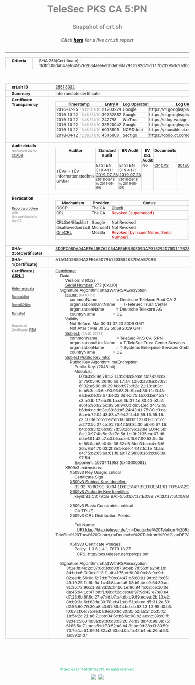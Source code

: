 # TeleSec PKS CA 5:PN
### Snapshot of crt.sh
##### Click [here](https://crt.sh/?q=3D0FC08DA04AEF645B762034AEE6EBB0E09DA7915292D75D117B232953C9A3B0) for a live crt.sh report

---
<!DOCTYPE HTML PUBLIC "-//W3C//DTD HTML 4.0 Transitional//EN">
<HTML>
<HEAD>
  <META http-equiv="Content-Type" content="text/html; charset=UTF-8">
  <TITLE>crt.sh | 3d0fc08da04aef645b762034aee6ebb0e09da7915292d75d117b232953c9a3b0</TITLE>
  <META name="description" content="Free CT Log Certificate Search Tool from Sectigo (formerly Comodo CA)">
  <META name="keywords" content="crt.sh, CT, Certificate Transparency, Certificate Search, SSL Certificate, Sectigo, Comodo CA">
  <LINK href="//fonts.googleapis.com/css?family=Roboto+Mono|Roboto:400,400i,700,700i" rel="stylesheet">
  <STYLE type="text/css">
    a {
      white-space: nowrap;
    }
    body {
      color: #888888;
      font: 12pt Roboto, sans-serif;
      padding-top: 10px;
      text-align: center
    }
    form {
      margin: 0px
    }
    span {
      border-radius: 10px
    }
    span.heading {
      color: #888888;
      font: 12pt Roboto, sans-serif
    }
    span.title {
      background-color: #00B373;
      color: #FFFFFF;
      font: bold 18pt Roboto, sans-serif;
      padding: 0px 5px
    }
    span.text {
      color: #888888;
      font: 10pt Roboto, sans-serif
    }
    span.whiteongrey {
      background-color: #D9D9D6;
      color: #FFFFFF;
      font: bold 18pt Roboto, sans-serif;
      padding: 0px 5px
    }
    table {
      border-collapse: collapse;
      color: #222222;
      font: 10pt Roboto, sans-serif;
      margin-left: auto;
      margin-right: auto
    }
    table.options {
      border: none;
      margin-left: 10px
    }
    td, th {
      border: 1px solid #CCCCCC;
      padding: 0px 2px;
      text-align: left;
      vertical-align: top
    }
    td.outer, th.outer {
      border: 1px solid #CCCCCC;
      padding: 2px 20px;
      text-align: left
    }
    th.heading {
      color: #888888;
      font: bold italic 12pt Roboto, sans-serif;
      padding: 20px 0px 0px;
      text-align: center
    }
    th.options, td.options {
      border: none;
      vertical-align: middle
    }
    td.text {
      font: 10pt "Roboto Mono", sans-serif;
      padding: 2px 20px
    }
    td.heading {
      border: none;
      color: #888888;
      font: 12pt Roboto, sans-serif;
      padding-top: 20px;
      text-align: center
    }
    table.lint td, th {
      text-align: center
    }
    .button {
      background-color: #00B373;
      border-radius: 10px;
      color: #FFFFFF;
      font: bold 13pt Roboto, sans-serif
    }
    .copyright {
      font: 8pt Roboto, sans-serif;
      color: #00B373
    }
    .input {
      border: 1px solid #888888;
      font-weight: bold;
      text-align: center
    }
    .small {
      font: 8pt Roboto, sans-serif;
      color: #888888
    }
    .error {
      background-color: #FFDFDF;
      color: #CC0000;
      font-weight: bold
    }
    .fatal {
      background-color: #0000AA;
      color: #FFFFFF;
      font-weight: bold
    }
    .notice {
      background-color: #FFFFDF;
      color: #606000
    }
    .warning {
      background-color: #FFEFDF;
      color: #DF6000
    }
  </STYLE>
</HEAD>
<BODY>

<TABLE>
  <TR>
    <TH class="outer">Criteria</TH>
    <TD class="outer">SHA-256(Certificate) = '3d0fc08da04aef645b762034aee6ebb0e09da7915292d75d117b232953c9a3b0'</TD>
  </TR>
</TABLE>
<BR>
<TABLE>
  <TR>
    <TH class="outer">crt.sh ID</TH>
    <TD class="outer"><A href="?id=25513332">25513332</A></TD>
  </TR>
  <TR>
    <TH class="outer">Summary</TH>
    <TD class="outer">Intermediate certificate</TD>
  </TR>
  <TR>
    <TH class="outer">Certificate<BR>Transparency</TH>
    <TD class="outer">
<TABLE class="options" style="margin-left:0px">
  <TR>
    <TH>Timestamp</TH>
    <TH>Entry #</TH>
    <TH>Log Operator</TH>
    <TH>Log URL</TH>
  </TR>
  <TR>
    <TD>2016-07-26&nbsp; <FONT class="small">15:12:00 UTC</FONT></TD>
    <TD>21203229</TD>
    <TD>Google</TD>
    <TD>https://ct.googleapis.com/rocketeer</TD>
  </TR>
  <TR>
    <TD>2016-10-22&nbsp; <FONT class="small">15:45:55 UTC</FONT></TD>
    <TD>39732852</TD>
    <TD>Google</TD>
    <TD>https://ct.googleapis.com/pilot</TD>
  </TR>
  <TR>
    <TD>2016-10-22&nbsp; <FONT class="small">15:45:57 UTC</FONT></TD>
    <TD>242798</TD>
    <TD>WoTrus</TD>
    <TD>https://ctlog.wosign.com</TD>
  </TR>
  <TR>
    <TD>2016-10-22&nbsp; <FONT class="small">15:45:58 UTC</FONT></TD>
    <TD>38520042</TD>
    <TD>Google</TD>
    <TD>https://ct.googleapis.com/aviator</TD>
  </TR>
  <TR>
    <TD>2016-10-22&nbsp; <FONT class="small">15:45:59 UTC</FONT></TD>
    <TD>6013505</TD>
    <TD>NORDUnet</TD>
    <TD>https://plausible.ct.nordu.net</TD>
  </TR>
  <TR>
    <TD>2018-04-12&nbsp; <FONT class="small">12:50:37 UTC</FONT></TD>
    <TD>4516008</TD>
    <TD>Sectigo</TD>
    <TD>https://dodo.ct.comodo.com</TD>
  </TR>
</TABLE>
    </TD>
  </TR>
  <TR>
    <TH class="outer">Audit details<BR>
      <DIV class="small" style="padding-top:3px">Disclosed via the
        <A href="//ccadb-public.secure.force.com/mozilla/PublicAllIntermediateCerts" target="_blank">CCADB</A></DIV>
    </TH>
    <TD class="outer">
<TABLE class="options" style="margin-left:0px">
  <TR>
    <TH>Auditor</TH>
    <TH>Standard Audit</TH>
    <TH>BR Audit</TH>
    <TH>EV SSL Audit</TH>
    <TH>Documents</TH>
    <TH>CCADB</TH>
    <TH>Root Owner / Certificate</TH>
  </TR>
  <TR>
    <TD style="vertical-align:middle">TÜViT - TÜV Informationstechnik GmbH</TD>
    <TD>ETSI EN 319 411:
      <A href="https://www.tuvit.de/fileadmin/Content/TUV_IT/zertifikate/en/AA2019072606_Deutsche-Telekom-Root-CA-2_V1.0_s.pdf" target="_blank">2019-07-26</A>
      <BR><FONT style="font-size:8pt">(2018-05-18 to 2019-05-09)</FONT></TD>
    <TD>ETSI EN 319 411:
      <A href="https://www.tuvit.de/fileadmin/Content/TUV_IT/zertifikate/en/AA2019072606_Deutsche-Telekom-Root-CA-2_V1.0_s.pdf" target="_blank">2019-07-26</A>
      <BR><FONT style="font-size:8pt">(2018-05-18 to 2019-05-09)</FONT></TD>
    <TD>No    <TD>
      <A href="http://pks.telesec.de/cps/cps.pdf" target="blank">CP</A>
      <A href="http://pks.telesec.de/cps/cps.pdf" target="blank">CPS</A>
    </TD>
    <TD><A href="//ccadb.force.com/001o000000smeskAAA" target="_blank">001o000000smeskAAA</A></TD>
    <TD><A href="/?id=392">T-Systems International GmbH (Deutsche Telekom)</A></TD>
  </TR>
</TABLE>
    </TD>
  </TR>
  <TR>
    <TH class="outer">Revocation<BR><BR>
      <DIV class="small" style="padding-top:3px"><A href="?id=25513332&opt=problemreporting">Report a problem</A> with<BR>this certificate to the CA</DIV></TH>
    <TD class="outer">
      <TABLE class="options" style="margin-left:0px">
        <TR>
          <TH>Mechanism</TH>
          <TH>Provider</TH>
          <TH>Status</TH>
          <TH>Revocation Date</TH>
          <TH>Last Observed in CRL</TH>
          <TH>Last Checked <SPAN style="color:#CC0000;vertical-align:middle;font-size:70%;font-weight:normal">(Error)</SPAN></TH>
        </TR>
        <TR>
          <TD>OCSP</TD>
          <TD>The CA</TD>
          <TD><A href="?id=25513332&opt=ocsp">Check</A></TD>
          <TD><SPAN style="color:#888888">?</SPAN></TD>
          <TD><SPAN style="color:#888888">n/a</SPAN></TD>
          <TD><SPAN style="color:#888888">?</SPAN></TD>
        </TR>
        <TR>
          <TD>CRL</TD>
          <TD>The CA</TD>
          <TD><SPAN style="color:#CC0000">Revoked (superseded)</SPAN></TD><TD>2018-04-17&nbsp; <FONT class="small">11:00:26 UTC</FONT></TD><TD>2019-05-15&nbsp; <FONT class="small">11:31:26 UTC</FONT></TD><TD>2019-12-04&nbsp; <FONT class="small">20:05:10 UTC</FONT></TD>
        </TR>
        <TR>
          <TD>CRLSet/Blacklist</TD>
          <TD>Google</TD>
          <TD>Not Revoked</TD>
          <TD><SPAN style="color:#888888">n/a</SPAN></TD>
          <TD><SPAN style="color:#888888">n/a</SPAN></TD>
          <TD><SPAN style="color:#888888">n/a</SPAN></TD>
        </TR>
        <TR>
          <TD>disallowedcert.stl</TD>
          <TD>Microsoft</TD>
          <TD>Not Revoked</TD>
          <TD><SPAN style="color:#888888">n/a</SPAN></TD>
          <TD><SPAN style="color:#888888">n/a</SPAN></TD>
          <TD><SPAN style="color:#888888">n/a</SPAN></TD>
        </TR>
        <TR>
          <TD><A href="/mozilla-onecrl" target="_blank">OneCRL</A></TD>
          <TD>Mozilla</TD>
          <TD><SPAN style="color:#CC0000">Revoked [by Issuer Name, Serial Number]</SPAN></TD><TD>2018-05-30&nbsp; <FONT class="small">12:35:03 UTC</FONT></TD>
          <TD><SPAN style="color:#888888">n/a</SPAN></TD>
          <TD><SPAN style="color:#888888">n/a</SPAN></TD>
        </TR>
      </TABLE>
    </TD>
  </TR>
  <TR>
    <TH class="outer">SHA-256(Certificate)</TH>
    <TD class="outer"><A href="//censys.io/certificates/3d0fc08da04aef645b762034aee6ebb0e09da7915292d75d117b232953c9a3b0">3D0FC08DA04AEF645B762034AEE6EBB0E09DA7915292D75D117B232953C9A3B0</A></TD>
  </TR>
  <TR>
    <TH class="outer">SHA-1(Certificate)</TH>
    <TD class="outer">A1A04D5B504A3FE6A5D7961503B54837DAAB708B</TD>
  </TR>
  <TR>
    <TH class="outer">Certificate | <A href="?asn1=25513332">ASN.1</A>
      <SPAN class="small"><BR>
      <BR><BR><A href="?id=25513332&opt=nometadata">Hide metadata</A>
      <BR><BR><A href="?id=25513332&opt=cablint">Run cablint</A>
      <BR><BR><A href="?id=25513332&opt=x509lint">Run x509lint</A>
      <BR><BR><A href="?id=25513332&opt=zlint">Run zlint</A>
      <BR><BR><BR>Download Certificate: <A href="?d=25513332">PEM</A>
      </SPAN>
    </TH>
    <TD class="text"><A href="?d=25513332">Certificate:</A><BR>&nbsp;&nbsp;&nbsp;&nbsp;Data:<BR>&nbsp;&nbsp;&nbsp;&nbsp;&nbsp;&nbsp;&nbsp;&nbsp;Version:&nbsp;3&nbsp;(0x2)<BR>&nbsp;&nbsp;&nbsp;&nbsp;&nbsp;&nbsp;&nbsp;&nbsp;<A href="?serial=0110">Serial&nbsp;Number:</A>&nbsp;272&nbsp;(0x110)<BR>&nbsp;&nbsp;&nbsp;&nbsp;Signature&nbsp;Algorithm:&nbsp;sha1WithRSAEncryption<BR>&nbsp;&nbsp;&nbsp;&nbsp;&nbsp;&nbsp;&nbsp;&nbsp;<A href="?caid=81">Issuer:</A> <SPAN class="small">(CA ID: 81)</SPAN><BR>&nbsp;&nbsp;&nbsp;&nbsp;&nbsp;&nbsp;&nbsp;&nbsp;&nbsp;&nbsp;&nbsp;&nbsp;commonName&nbsp;&nbsp;&nbsp;&nbsp;&nbsp;&nbsp;&nbsp;&nbsp;&nbsp;&nbsp;&nbsp;&nbsp;&nbsp;&nbsp;&nbsp;&nbsp;=&nbsp;Deutsche&nbsp;Telekom&nbsp;Root&nbsp;CA&nbsp;2<BR>&nbsp;&nbsp;&nbsp;&nbsp;&nbsp;&nbsp;&nbsp;&nbsp;&nbsp;&nbsp;&nbsp;&nbsp;organizationalUnitName&nbsp;&nbsp;&nbsp;&nbsp;=&nbsp;T-TeleSec&nbsp;Trust&nbsp;Center<BR>&nbsp;&nbsp;&nbsp;&nbsp;&nbsp;&nbsp;&nbsp;&nbsp;&nbsp;&nbsp;&nbsp;&nbsp;organizationName&nbsp;&nbsp;&nbsp;&nbsp;&nbsp;&nbsp;&nbsp;&nbsp;&nbsp;&nbsp;=&nbsp;Deutsche&nbsp;Telekom&nbsp;AG<BR>&nbsp;&nbsp;&nbsp;&nbsp;&nbsp;&nbsp;&nbsp;&nbsp;&nbsp;&nbsp;&nbsp;&nbsp;countryName&nbsp;&nbsp;&nbsp;&nbsp;&nbsp;&nbsp;&nbsp;&nbsp;&nbsp;&nbsp;&nbsp;&nbsp;&nbsp;&nbsp;&nbsp;=&nbsp;DE<BR>&nbsp;&nbsp;&nbsp;&nbsp;&nbsp;&nbsp;&nbsp;&nbsp;Validity<BR>&nbsp;&nbsp;&nbsp;&nbsp;&nbsp;&nbsp;&nbsp;&nbsp;&nbsp;&nbsp;&nbsp;&nbsp;Not&nbsp;Before:&nbsp;Mar&nbsp;30&nbsp;11:07:20&nbsp;2009&nbsp;GMT<BR>&nbsp;&nbsp;&nbsp;&nbsp;&nbsp;&nbsp;&nbsp;&nbsp;&nbsp;&nbsp;&nbsp;&nbsp;Not&nbsp;After&nbsp;:&nbsp;Mar&nbsp;30&nbsp;23:59:59&nbsp;2019&nbsp;GMT<BR>&nbsp;&nbsp;&nbsp;&nbsp;&nbsp;&nbsp;&nbsp;&nbsp;<A href="?caid=23793">Subject:</A> <SPAN class="small">(CA ID: 23793)</SPAN><BR>&nbsp;&nbsp;&nbsp;&nbsp;&nbsp;&nbsp;&nbsp;&nbsp;&nbsp;&nbsp;&nbsp;&nbsp;commonName&nbsp;&nbsp;&nbsp;&nbsp;&nbsp;&nbsp;&nbsp;&nbsp;&nbsp;&nbsp;&nbsp;&nbsp;&nbsp;&nbsp;&nbsp;&nbsp;=&nbsp;TeleSec&nbsp;PKS&nbsp;CA&nbsp;5:PN<BR>&nbsp;&nbsp;&nbsp;&nbsp;&nbsp;&nbsp;&nbsp;&nbsp;&nbsp;&nbsp;&nbsp;&nbsp;organizationalUnitName&nbsp;&nbsp;&nbsp;&nbsp;=&nbsp;T-TeleSec&nbsp;Trust&nbsp;Center&nbsp;Services<BR>&nbsp;&nbsp;&nbsp;&nbsp;&nbsp;&nbsp;&nbsp;&nbsp;&nbsp;&nbsp;&nbsp;&nbsp;organizationName&nbsp;&nbsp;&nbsp;&nbsp;&nbsp;&nbsp;&nbsp;&nbsp;&nbsp;&nbsp;=&nbsp;T-Systems&nbsp;Enterprise&nbsp;Services&nbsp;GmbH<BR>&nbsp;&nbsp;&nbsp;&nbsp;&nbsp;&nbsp;&nbsp;&nbsp;&nbsp;&nbsp;&nbsp;&nbsp;countryName&nbsp;&nbsp;&nbsp;&nbsp;&nbsp;&nbsp;&nbsp;&nbsp;&nbsp;&nbsp;&nbsp;&nbsp;&nbsp;&nbsp;&nbsp;=&nbsp;DE<BR>&nbsp;&nbsp;&nbsp;&nbsp;&nbsp;&nbsp;&nbsp;&nbsp;<A href="?spkisha256=d4bb788b9c231dc625ac2bcd3085ea3e1bfd68a4b31532ab6b5c1da5e6acfbee">Subject&nbsp;Public&nbsp;Key&nbsp;Info:</A><BR>&nbsp;&nbsp;&nbsp;&nbsp;&nbsp;&nbsp;&nbsp;&nbsp;&nbsp;&nbsp;&nbsp;&nbsp;Public&nbsp;Key&nbsp;Algorithm:&nbsp;rsaEncryption<BR>&nbsp;&nbsp;&nbsp;&nbsp;&nbsp;&nbsp;&nbsp;&nbsp;&nbsp;&nbsp;&nbsp;&nbsp;&nbsp;&nbsp;&nbsp;&nbsp;Public-Key:&nbsp;(2048&nbsp;bit)<BR>&nbsp;&nbsp;&nbsp;&nbsp;&nbsp;&nbsp;&nbsp;&nbsp;&nbsp;&nbsp;&nbsp;&nbsp;&nbsp;&nbsp;&nbsp;&nbsp;Modulus:<BR>&nbsp;&nbsp;&nbsp;&nbsp;&nbsp;&nbsp;&nbsp;&nbsp;&nbsp;&nbsp;&nbsp;&nbsp;&nbsp;&nbsp;&nbsp;&nbsp;&nbsp;&nbsp;&nbsp;&nbsp;00:a0:c8:9e:78:12:11:b8:4a:8e:ce:4c:74:94:c3:<BR>&nbsp;&nbsp;&nbsp;&nbsp;&nbsp;&nbsp;&nbsp;&nbsp;&nbsp;&nbsp;&nbsp;&nbsp;&nbsp;&nbsp;&nbsp;&nbsp;&nbsp;&nbsp;&nbsp;&nbsp;2f:79:05:46:26:96:bd:17:a4:12:6d:a3:9a:b7:83:<BR>&nbsp;&nbsp;&nbsp;&nbsp;&nbsp;&nbsp;&nbsp;&nbsp;&nbsp;&nbsp;&nbsp;&nbsp;&nbsp;&nbsp;&nbsp;&nbsp;&nbsp;&nbsp;&nbsp;&nbsp;6f:32:e6:98:d9:29:f4:bd:97:df:2c:21:10:ef:3c:<BR>&nbsp;&nbsp;&nbsp;&nbsp;&nbsp;&nbsp;&nbsp;&nbsp;&nbsp;&nbsp;&nbsp;&nbsp;&nbsp;&nbsp;&nbsp;&nbsp;&nbsp;&nbsp;&nbsp;&nbsp;fe:b8:3c:c3:6e:90:96:83:2b:9b:c4:36:1f:d0:48:<BR>&nbsp;&nbsp;&nbsp;&nbsp;&nbsp;&nbsp;&nbsp;&nbsp;&nbsp;&nbsp;&nbsp;&nbsp;&nbsp;&nbsp;&nbsp;&nbsp;&nbsp;&nbsp;&nbsp;&nbsp;ea:be:be:03:b7:be:22:0d:e0:75:15:0d:be:45:34:<BR>&nbsp;&nbsp;&nbsp;&nbsp;&nbsp;&nbsp;&nbsp;&nbsp;&nbsp;&nbsp;&nbsp;&nbsp;&nbsp;&nbsp;&nbsp;&nbsp;&nbsp;&nbsp;&nbsp;&nbsp;c3:a0:fb:17:eb:f8:1b:c6:3b:37:1d:80:40:e2:af:<BR>&nbsp;&nbsp;&nbsp;&nbsp;&nbsp;&nbsp;&nbsp;&nbsp;&nbsp;&nbsp;&nbsp;&nbsp;&nbsp;&nbsp;&nbsp;&nbsp;&nbsp;&nbsp;&nbsp;&nbsp;e6:45:96:62:5c:93:59:94:0b:db:51:ec:d4:72:b5:<BR>&nbsp;&nbsp;&nbsp;&nbsp;&nbsp;&nbsp;&nbsp;&nbsp;&nbsp;&nbsp;&nbsp;&nbsp;&nbsp;&nbsp;&nbsp;&nbsp;&nbsp;&nbsp;&nbsp;&nbsp;b6:b4:dc:dc:3c:68:3d:a5:24:43:41:75:80:c3:ca:<BR>&nbsp;&nbsp;&nbsp;&nbsp;&nbsp;&nbsp;&nbsp;&nbsp;&nbsp;&nbsp;&nbsp;&nbsp;&nbsp;&nbsp;&nbsp;&nbsp;&nbsp;&nbsp;&nbsp;&nbsp;8a:eb:72:04:d3:83:c7:94:2f:bd:ff:69:16:55:16:<BR>&nbsp;&nbsp;&nbsp;&nbsp;&nbsp;&nbsp;&nbsp;&nbsp;&nbsp;&nbsp;&nbsp;&nbsp;&nbsp;&nbsp;&nbsp;&nbsp;&nbsp;&nbsp;&nbsp;&nbsp;c3:c0:3e:b1:cd:e2:db:60:60:6f:12:00:80:61:cc:<BR>&nbsp;&nbsp;&nbsp;&nbsp;&nbsp;&nbsp;&nbsp;&nbsp;&nbsp;&nbsp;&nbsp;&nbsp;&nbsp;&nbsp;&nbsp;&nbsp;&nbsp;&nbsp;&nbsp;&nbsp;ad:72:5c:07:cb:91:76:42:59:8c:30:a6:60:67:16:<BR>&nbsp;&nbsp;&nbsp;&nbsp;&nbsp;&nbsp;&nbsp;&nbsp;&nbsp;&nbsp;&nbsp;&nbsp;&nbsp;&nbsp;&nbsp;&nbsp;&nbsp;&nbsp;&nbsp;&nbsp;b4:cd:83:f2:6b:85:7d:58:2b:96:12:8e:10:4c:5b:<BR>&nbsp;&nbsp;&nbsp;&nbsp;&nbsp;&nbsp;&nbsp;&nbsp;&nbsp;&nbsp;&nbsp;&nbsp;&nbsp;&nbsp;&nbsp;&nbsp;&nbsp;&nbsp;&nbsp;&nbsp;8e:10:97:4b:5e:3d:7d:5d:1d:9f:2f:35:ca:07:d6:<BR>&nbsp;&nbsp;&nbsp;&nbsp;&nbsp;&nbsp;&nbsp;&nbsp;&nbsp;&nbsp;&nbsp;&nbsp;&nbsp;&nbsp;&nbsp;&nbsp;&nbsp;&nbsp;&nbsp;&nbsp;dd:ef:91:d2:c7:c3:b5:cc:e4:f5:67:90:53:5c:0d:<BR>&nbsp;&nbsp;&nbsp;&nbsp;&nbsp;&nbsp;&nbsp;&nbsp;&nbsp;&nbsp;&nbsp;&nbsp;&nbsp;&nbsp;&nbsp;&nbsp;&nbsp;&nbsp;&nbsp;&nbsp;fe:86:0a:b8:e0:0e:36:62:d8:6b:d3:ba:e4:e6:f6:<BR>&nbsp;&nbsp;&nbsp;&nbsp;&nbsp;&nbsp;&nbsp;&nbsp;&nbsp;&nbsp;&nbsp;&nbsp;&nbsp;&nbsp;&nbsp;&nbsp;&nbsp;&nbsp;&nbsp;&nbsp;20:c9:d4:70:d3:2f:3e:5e:de:44:42:fc:1e:fd:aa:<BR>&nbsp;&nbsp;&nbsp;&nbsp;&nbsp;&nbsp;&nbsp;&nbsp;&nbsp;&nbsp;&nbsp;&nbsp;&nbsp;&nbsp;&nbsp;&nbsp;&nbsp;&nbsp;&nbsp;&nbsp;d4:75:b2:65:6a:61:f8:a0:72:98:88:16:cd:66:3a:<BR>&nbsp;&nbsp;&nbsp;&nbsp;&nbsp;&nbsp;&nbsp;&nbsp;&nbsp;&nbsp;&nbsp;&nbsp;&nbsp;&nbsp;&nbsp;&nbsp;&nbsp;&nbsp;&nbsp;&nbsp;97:5d<BR>&nbsp;&nbsp;&nbsp;&nbsp;&nbsp;&nbsp;&nbsp;&nbsp;&nbsp;&nbsp;&nbsp;&nbsp;&nbsp;&nbsp;&nbsp;&nbsp;Exponent:&nbsp;1073741953&nbsp;(0x40000081)<BR>&nbsp;&nbsp;&nbsp;&nbsp;&nbsp;&nbsp;&nbsp;&nbsp;X509v3&nbsp;extensions:<BR>&nbsp;&nbsp;&nbsp;&nbsp;&nbsp;&nbsp;&nbsp;&nbsp;&nbsp;&nbsp;&nbsp;&nbsp;X509v3&nbsp;Key&nbsp;Usage:&nbsp;critical<BR>&nbsp;&nbsp;&nbsp;&nbsp;&nbsp;&nbsp;&nbsp;&nbsp;&nbsp;&nbsp;&nbsp;&nbsp;&nbsp;&nbsp;&nbsp;&nbsp;Certificate&nbsp;Sign<BR>&nbsp;&nbsp;&nbsp;&nbsp;&nbsp;&nbsp;&nbsp;&nbsp;&nbsp;&nbsp;&nbsp;&nbsp;<A href="?ski=b232708c9e30941d8ea47bed0e4161f054a224c8">X509v3&nbsp;Subject&nbsp;Key&nbsp;Identifier:</A><BR>&nbsp;&nbsp;&nbsp;&nbsp;&nbsp;&nbsp;&nbsp;&nbsp;&nbsp;&nbsp;&nbsp;&nbsp;&nbsp;&nbsp;&nbsp;&nbsp;B2:32:70:8C:9E:30:94:1D:8E:A4:7B:ED:0E:41:61:F0:54:A2:24:C8<BR>&nbsp;&nbsp;&nbsp;&nbsp;&nbsp;&nbsp;&nbsp;&nbsp;&nbsp;&nbsp;&nbsp;&nbsp;<A href="?ski=31c3791bbaf553d717e0897a2d176c0ab32b9d33">X509v3&nbsp;Authority&nbsp;Key&nbsp;Identifier:</A><BR>&nbsp;&nbsp;&nbsp;&nbsp;&nbsp;&nbsp;&nbsp;&nbsp;&nbsp;&nbsp;&nbsp;&nbsp;&nbsp;&nbsp;&nbsp;&nbsp;keyid:31:C3:79:1B:BA:F5:53:D7:17:E0:89:7A:2D:17:6C:0A:B3:2B:9D:33<BR><BR>&nbsp;&nbsp;&nbsp;&nbsp;&nbsp;&nbsp;&nbsp;&nbsp;&nbsp;&nbsp;&nbsp;&nbsp;X509v3&nbsp;Basic&nbsp;Constraints:&nbsp;critical<BR>&nbsp;&nbsp;&nbsp;&nbsp;&nbsp;&nbsp;&nbsp;&nbsp;&nbsp;&nbsp;&nbsp;&nbsp;&nbsp;&nbsp;&nbsp;&nbsp;CA:TRUE<BR>&nbsp;&nbsp;&nbsp;&nbsp;&nbsp;&nbsp;&nbsp;&nbsp;&nbsp;&nbsp;&nbsp;&nbsp;X509v3&nbsp;CRL&nbsp;Distribution&nbsp;Points:&nbsp;<BR><BR>&nbsp;&nbsp;&nbsp;&nbsp;&nbsp;&nbsp;&nbsp;&nbsp;&nbsp;&nbsp;&nbsp;&nbsp;&nbsp;&nbsp;&nbsp;&nbsp;Full&nbsp;Name:<BR>&nbsp;&nbsp;&nbsp;&nbsp;&nbsp;&nbsp;&nbsp;&nbsp;&nbsp;&nbsp;&nbsp;&nbsp;&nbsp;&nbsp;&nbsp;&nbsp;&nbsp;&nbsp;URI:ldap://ldap.telesec.de/cn=Deutsche%20Telekom%20Root%20CA%202,ou=T-TeleSec%20Trust%20Center,o=Deutsche%20Telekom%20AG,c=DE?AuthorityRevocationList<BR><BR>&nbsp;&nbsp;&nbsp;&nbsp;&nbsp;&nbsp;&nbsp;&nbsp;&nbsp;&nbsp;&nbsp;&nbsp;X509v3&nbsp;Certificate&nbsp;Policies:&nbsp;<BR>&nbsp;&nbsp;&nbsp;&nbsp;&nbsp;&nbsp;&nbsp;&nbsp;&nbsp;&nbsp;&nbsp;&nbsp;&nbsp;&nbsp;&nbsp;&nbsp;Policy:&nbsp;1.3.6.1.4.1.7879.13.27<BR>&nbsp;&nbsp;&nbsp;&nbsp;&nbsp;&nbsp;&nbsp;&nbsp;&nbsp;&nbsp;&nbsp;&nbsp;&nbsp;&nbsp;&nbsp;&nbsp;&nbsp;&nbsp;CPS:&nbsp;http://pks.telesec.de/cps/cps.pdf<BR><BR>&nbsp;&nbsp;&nbsp;&nbsp;Signature&nbsp;Algorithm:&nbsp;sha1WithRSAEncryption<BR>&nbsp;&nbsp;&nbsp;&nbsp;&nbsp;&nbsp;&nbsp;&nbsp;&nbsp;3f:1e:fb:4e:2c:37:0d:3d:d8:b7:9c:eb:7d:55:ff:a2:4f:1b:<BR>&nbsp;&nbsp;&nbsp;&nbsp;&nbsp;&nbsp;&nbsp;&nbsp;&nbsp;8d:bd:c6:f0:0c:ef:13:f1:4f:4f:75:ef:9f:00:0b:b8:9a:9d:<BR>&nbsp;&nbsp;&nbsp;&nbsp;&nbsp;&nbsp;&nbsp;&nbsp;&nbsp;02:ee:fb:59:6d:f2:7d:b7:0b:04:47:b5:80:91:9d:c2:fb:85:<BR>&nbsp;&nbsp;&nbsp;&nbsp;&nbsp;&nbsp;&nbsp;&nbsp;&nbsp;49:19:25:f1:9b:9a:1c:4f:84:ad:a6:18:b9:4e:c9:54:39:ac:<BR>&nbsp;&nbsp;&nbsp;&nbsp;&nbsp;&nbsp;&nbsp;&nbsp;&nbsp;91:35:72:96:c1:8d:3d:3c:bf:b6:1e:96:84:fb:02:ce:10:0e:<BR>&nbsp;&nbsp;&nbsp;&nbsp;&nbsp;&nbsp;&nbsp;&nbsp;&nbsp;da:45:94:1c:47:bd:f1:88:df:2c:ce:a6:97:9d:42:e7:e8:e4:<BR>&nbsp;&nbsp;&nbsp;&nbsp;&nbsp;&nbsp;&nbsp;&nbsp;&nbsp;d7:23:6b:6f:6d:27:e7:fd:b7:a4:db:d9:89:ec:ea:2b:13:e2:<BR>&nbsp;&nbsp;&nbsp;&nbsp;&nbsp;&nbsp;&nbsp;&nbsp;&nbsp;8b:b9:3a:6d:63:fa:30:70:ef:41:eb:61:eb:ed:d5:31:2e:53:<BR>&nbsp;&nbsp;&nbsp;&nbsp;&nbsp;&nbsp;&nbsp;&nbsp;&nbsp;d2:55:60:79:30:a8:c3:61:36:44:bd:cb:53:13:17:95:d0:b3:<BR>&nbsp;&nbsp;&nbsp;&nbsp;&nbsp;&nbsp;&nbsp;&nbsp;&nbsp;f0:63:cf:0e:75:ee:ba:9e:a0:9c:30:35:b2:aa:2f:d5:f5:f1:<BR>&nbsp;&nbsp;&nbsp;&nbsp;&nbsp;&nbsp;&nbsp;&nbsp;&nbsp;1b:54:2c:21:a6:71:bb:34:6c:b6:6c:08:b2:ae:dc:39:c0:ff:<BR>&nbsp;&nbsp;&nbsp;&nbsp;&nbsp;&nbsp;&nbsp;&nbsp;&nbsp;82:fe:c5:63:f8:3a:b9:30:d3:03:20:7d:b3:d8:40:98:3a:75:<BR>&nbsp;&nbsp;&nbsp;&nbsp;&nbsp;&nbsp;&nbsp;&nbsp;&nbsp;6f:85:5a:71:ac:e5:fd:73:52:a8:b4:8f:ae:9d:38:d3:30:59:<BR>&nbsp;&nbsp;&nbsp;&nbsp;&nbsp;&nbsp;&nbsp;&nbsp;&nbsp;70:7e:1a:51:99:f4:82:a2:63:ed:0a:fb:42:b4:eb:26:af:53:<BR>&nbsp;&nbsp;&nbsp;&nbsp;&nbsp;&nbsp;&nbsp;&nbsp;&nbsp;ae:39:2f:d7<BR>    </TD>
  </TR>
</TABLE>

  <BR><BR><BR>

  <P class="copyright">&copy; Sectigo Limited 2015-2019. All rights reserved.</P>
  <DIV>
    <A href="https://sectigo.com/"><IMG src="/sectigo_s.png"></A>
    &nbsp;<A href="https://github.com/crtsh"><IMG src="/GitHub-Mark-32px.png"></A>
  </DIV>
</BODY>
</HTML>
